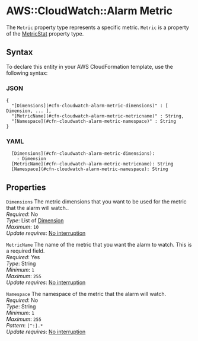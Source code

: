 # AWS::CloudWatch::Alarm Metric<a name="aws-properties-cloudwatch-alarm-metric"></a>

The `Metric` property type represents a specific metric\. `Metric` is a property of the [MetricStat](https://docs.aws.amazon.com/AWSCloudFormation/latest/UserGuide/aws-properties-cloudwatch-alarm-metricstat.html) property type\.

## Syntax<a name="aws-properties-cloudwatch-alarm-metric-syntax"></a>

To declare this entity in your AWS CloudFormation template, use the following syntax:

### JSON<a name="aws-properties-cloudwatch-alarm-metric-syntax.json"></a>

```
{
  "[Dimensions](#cfn-cloudwatch-alarm-metric-dimensions)" : [ Dimension, ... ],
  "[MetricName](#cfn-cloudwatch-alarm-metric-metricname)" : String,
  "[Namespace](#cfn-cloudwatch-alarm-metric-namespace)" : String
}
```

### YAML<a name="aws-properties-cloudwatch-alarm-metric-syntax.yaml"></a>

```
  [Dimensions](#cfn-cloudwatch-alarm-metric-dimensions): 
    - Dimension
  [MetricName](#cfn-cloudwatch-alarm-metric-metricname): String
  [Namespace](#cfn-cloudwatch-alarm-metric-namespace): String
```

## Properties<a name="aws-properties-cloudwatch-alarm-metric-properties"></a>

`Dimensions`  <a name="cfn-cloudwatch-alarm-metric-dimensions"></a>
The metric dimensions that you want to be used for the metric that the alarm will watch\.\.  
*Required*: No  
*Type*: List of [Dimension](aws-properties-cw-dimension.md)  
*Maximum*: `10`  
*Update requires*: [No interruption](https://docs.aws.amazon.com/AWSCloudFormation/latest/UserGuide/using-cfn-updating-stacks-update-behaviors.html#update-no-interrupt)

`MetricName`  <a name="cfn-cloudwatch-alarm-metric-metricname"></a>
The name of the metric that you want the alarm to watch\. This is a required field\.  
*Required*: Yes  
*Type*: String  
*Minimum*: `1`  
*Maximum*: `255`  
*Update requires*: [No interruption](https://docs.aws.amazon.com/AWSCloudFormation/latest/UserGuide/using-cfn-updating-stacks-update-behaviors.html#update-no-interrupt)

`Namespace`  <a name="cfn-cloudwatch-alarm-metric-namespace"></a>
The namespace of the metric that the alarm will watch\.  
*Required*: No  
*Type*: String  
*Minimum*: `1`  
*Maximum*: `255`  
*Pattern*: `[^:].*`  
*Update requires*: [No interruption](https://docs.aws.amazon.com/AWSCloudFormation/latest/UserGuide/using-cfn-updating-stacks-update-behaviors.html#update-no-interrupt)
